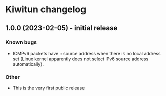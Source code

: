 # Kiwitun changelog

## 1.0.0 (2023-02-05) - initial release
### Known bugs
- ICMPv6 packets have :: source address when there is no local address set (Linux kernel apparently does not select IPv6 source address automatically).
### Other
- This is the very first public release
